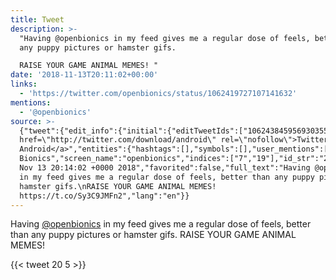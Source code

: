 ```yaml
---
title: Tweet
description: >-
  "Having @openbionics in my feed gives me a regular dose of feels, better than
  any puppy pictures or hamster gifs.

  RAISE YOUR GAME ANIMAL MEMES! "
date: '2018-11-13T20:11:02+00:00'
links:
  - 'https://twitter.com/openbionics/status/1062419727107141632'
mentions:
  - '@openbionics'
source: >-
  {"tweet":{"edit_info":{"initial":{"editTweetIds":["1062438459569303552"],"editableUntil":"2018-11-13T21:14:02.570Z","editsRemaining":"5","isEditEligible":true}},"retweeted":false,"source":"<a
  href=\"http://twitter.com/download/android\" rel=\"nofollow\">Twitter for
  Android</a>","entities":{"hashtags":[],"symbols":[],"user_mentions":[{"name":"Open
  Bionics","screen_name":"openbionics","indices":["7","19"],"id_str":"2534669390","id":"2534669390"}],"urls":[{"url":"https://t.co/Sy3C9JMFn2","expanded_url":"https://twitter.com/openbionics/status/1062419727107141632","display_url":"twitter.com/openbionics/st…","indices":["143","166"]}]},"display_text_range":["0","166"],"favorite_count":"20","id_str":"1062438459569303552","truncated":false,"retweet_count":"5","id":"1062438459569303552","possibly_sensitive":false,"created_at":"Tue
  Nov 13 20:14:02 +0000 2018","favorited":false,"full_text":"Having @openbionics
  in my feed gives me a regular dose of feels, better than any puppy pictures or
  hamster gifs.\nRAISE YOUR GAME ANIMAL MEMES!
  https://t.co/Sy3C9JMFn2","lang":"en"}}
---
```

Having [@openbionics](https://twitter.com/@openbionics) in my feed gives me a regular dose of feels, better than any puppy pictures or hamster gifs.
RAISE YOUR GAME ANIMAL MEMES! 
    
{{< tweet 20 5 >}}
    
